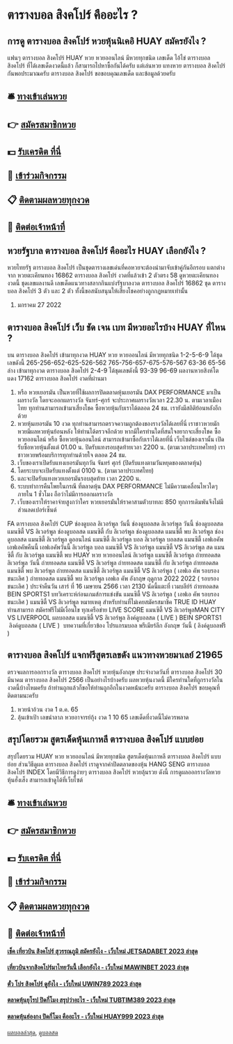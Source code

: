 # ตารางบอล สิงคโปร์ คืออะไร ?
## การดู ตารางบอล สิงคโปร์ หวยหุ้นนิเคอิ HUAY สมัครยังไง ?
แฟนๆ ตารางบอล สิงคโปร์ HUAY หวย หวยออนไลน์ มีหวยทุกชนิด เลขเด็ด ไอ้ไข่ ตารางบอล สิงคโปร์ ที่ได้เลขเด็ดงวดนี้แล้ว ก็สามารถไปหาซื้อกันได้ครับ แต่เล่นหวย แทงหวย ตารางบอล สิงคโปร์ กันพอประมาณครับ ตารางบอล สิงคโปร์ ขอขอบคุณเลขเด็ด และข้อมูลด้วยครับ

## 🛎 [ทางเข้าเล่นหวย](https://bit.ly/3BG5bNw)
## 👉 [สมัครสมาชิกหวย](https://bit.ly/3BG5bNw)
## 💵 [รับเครดิต ที่นี่](https://bit.ly/3C3mvgS)
## 👑 [เข้าร่วมกิจกรรม](https://bit.ly/3C3mvgS)
## 📋 [ติดตามผลหวยทุกงวด](https://bit.ly/3C3mvgS)
## 📱 [ติดต่อเจ้าหน้าที่](https://bit.ly/3C3mvgS)

## หวยรัฐบาล ตารางบอล สิงคโปร์ คืออะไร HUAY เลือกยังไง ?
หวยไทยรัฐ ตารางบอล สิงคโปร์ เป็นชุดตารางเลขเด่นที่คอหวยจะต้องนำมาจับเข้าคู่กันอีกรอบ แตกต่างจาก หวยตะเคียนทอง 16862 ตารางบอล สิงคโปร์ งวดที่แล้วเข้า 2 ตัวตรง 58 ดูหวยตะเคียนทองงวดนี้ ชุดเลขผลงานดี เลขเด็ดแนวทางสลากกินแบ่งรัฐบาลงวด ตารางบอล สิงคโปร์ 16862 ชุด ตารางบอล สิงคโปร์ 3 ตัว และ 2 ตัว ทั้งนี้ขอสนับสนุนให้เสี่ยงโชคอย่างถูกกฎหมายเท่านั้น
1. มกราคม 27 2022

## ตารางบอล สิงคโปร์ เว็บ ชัด เจน เบท มีหวยอะไรบ้าง HUAY ที่ไหน ?
บน ตารางบอล สิงคโปร์ เข้ามาทุกงวด HUAY หวย หวยออนไลน์ มีหวยทุกชนิด 1-2-5-6-9 ได้ชุดเลขดังนี้
265-256-652-625-526-562
765-756-657-675-576-567
63-36
65-56
ล่าง เข้ามาทุกงวด ตารางบอล สิงคโปร์ 2-4-9 ได้ชุดเลขดังนี้
93-39
96-69
ผลงานหวยสิงห์โตแดง 17162 ตารางบอล สิงคโปร์ งวดที่ผ่านมา
1. หรือ หวยเยอรมัน เป็นหวยที่ใช้ผลการปิดตลาดหุ้นเยอรมัน DAX PERFORMANCE มาเป็นผลรางวัล โดยจะออกผลรางวัล จันทร์-ศุกร์ จะประกาศผลรางวัลเวลา 22.30 น. ตามเวลาเมืองไทย ทุกท่านสามารถเข้ามาเสี่ยงโชค ซื้อหวยหุ้นกับเราได้ตลอด 24 ชม. เรายังมีสถิติย้อนหลังอีกด้วย
2. หวยหุ้นเยอรมัน 10 งวด ทุกท่านสามารถตรวจความถูกต้องของรางวัลได้เลยที่นี่ เราชาวหวยมักหวยมีผลหวยหุ้นย้อนหลัง ให้ท่านได้ตรวจอีกด้วย หากมีใครท่านใดที่สนใจอยากจะเสี่ยงโชค ซื้อหวยออนไลน์ หรือ ซื้อหวยหุ้นออนไลน์ สามารถเข้ามาซื้อกับเราได้เลยที่นี่ เว็บไซต์ของเรานั้น เปิดรับซื้อหวยหุ้นตั้งแต่ 01.00 น. ปิดรับแทงรอบสุดท้ายเวลา 2200 น. (ตามเวลาประเทศไทย) เราชาวหวยพร้อมบริการทุกท่านด้วยใจ ตลอด 24 ชม.
3. เว็บของเราเปิดรับแทงเยอรมันทุกวัน จันทร์ ศุกร์ (ปิดรับแทงตามวันหยุดของตลาดหุ้น)
4. โดยระบบจะเปิดรับแทงตั้งแต่ 0100 น. (ตามเวลาประเทศไทย)
5. และจะปิดรับแทงหวยเยอรมันรอบสุดท้าย เวลา 2200 น.
6. ระบบทำการคืนโพยในกรณี ที่ตลาดหุ้น DAX PERFORMANCE ไม่มีความเคลื่อนไหวใดๆ ภายใน 1 ชั่วโมง ถือว่าไม่มีการออกผลรางวัล
7. เว็บของเราให้ราคาจ่ายสูงกว่าใคร หวยเยอรมันให้ราคาสามตัวบาทละ 850 ทุกการเดิมพันจึงไม่มีส่วนลดเปอร์เซ็นต์

FA ตารางบอล สิงคโปร์ CUP ช่องดูบอล ลิเวอร์พูล วันนี้ ช่องดูบอลสด ลิเวอร์พูล วันนี้ ช่องดูบอลสด แมนซิตี้ VS ลิเวอร์พูล ช่องดูบอลสด แมนซิตี้ กับ ลิเวอร์พูล ช่องดูบอลสด แมนซิตี้ พบ ลิเวอร์พูล ช่องดูบอลสด แมนซิตี้ ลิเวอร์พูล ดูออนไลน์ แมนซิตี้ ลิเวอร์พูล บอล ลิเวอร์พูล บอลสด แมนซิตี้ เอฟเอคัพ เอฟเอคัพคืนนี้ เอฟเอคัพวันนี้ ลิเวอร์พูล บอล แมนซิตี้ VS ลิเวอร์พูล แมนซิตี้ VS ลิเวอร์พูล สด แมนซิตี้ กับ ลิเวอร์พูล แมนซิตี้ พบ HUAY หวย หวยออนไลน์ ลิเวอร์พูล แมนซิตี้ ลิเวอร์พูล ถ่ายทอดสด ลิเวอร์พูล วันนี้ ถ่ายทอดสด แมนซิตี้ VS ลิเวอร์พูล ถ่ายทอดสด แมนซิตี้ กับ ลิเวอร์พูล ถ่ายทอดสด แมนซิตี้ พบ ลิเวอร์พูล ถ่ายทอดสด แมนซิตี้ ลิเวอร์พูล
แมนซิตี้ VS ลิเวอร์พูล ( เอฟเอ คัพ รอบรองชนะเลิศ )
ถ่ายทอดสด แมนซิตี้ พบ ลิเวอร์พูล เอฟเอ คัพ อังกฤษ ฤดูกาล 2022 2022 ( รอบรองชนะเลิศ ) ประจำคืนวัน เสาร์ ที่ 16 เมษายน 2566 เวลา 2130 นัดนี้แตะที่ เวมบลีย์ร์ ถ่ายทอดสด BEIN SPORTS1
บทวิเคราะห์ก่อนเกมส์การแข่งขัน แมนซิตี้ VS ลิเวอร์พูล ( เอฟเอ คัพ รอบรองชนะเลิศ )
แมนซิตี้ VS ลิเวอร์พูล
หมายเหตุ สำหรับท่านที่ไม่เคยสมัครสมาชิค TRUE ID HUAY ท่านสามารถ สมัครฟรีไม่มีเงื่อนไข ทุกเครือข่าย
LIVE SCORE แมนซิตี้ VS ลิเวอร์พูลMAN CITY VS LIVERPOOL
 ผลบอลสด แมนซิตี้ VS ลิเวอร์พูล 
ลิงค์ดูบอลสด ( LIVE )
 BEIN SPORTS1 
 ลิงค์ดูบอลสด ( LIVE ) 
บทความที่เกี่ยวข้อง
โปรแกรมบอล พรีเมียร์ลีก อังกฤษ วันนี้ ( ลิงค์ดูบอลฟรี )

## ตารางบอล สิงคโปร์ แจกฟรีสูตรเลขดัง แนวทางหวยมาเลย์ 21965
ตรวจผลการออกรางวัล ตารางบอล สิงคโปร์ หวยหุ้นอังกฤษ ประจำงวดวันที่ ตารางบอล สิงคโปร์ 30 มีนาคม ตารางบอล สิงคโปร์ 2566
เป็นอย่างไรบ้างครับ ผลหวยหุ้นงวดนี้ มีใครท่านใดที่ถูกรางวัลในงวดนี้บ้างไหมครับ ถ้าท่านถูกแล้วก็ขอให้ท่านถูกอีกในงวดหน้่นะครับ ตารางบอล สิงคโปร์ ขอบคุณที่ติดตามนะครับ
1. หวยน้าอ้วน งวด 1 ต.ค. 65
2. ลุ้นเข้าเป้า เลขนำลาภ หวยอาจารย์กุ้ง งวด 1 10 65 เลขเด็ดที่งวดนี้ไม่ควรพลาด

## สรุปโดยรวม สูตรเด็ดหุ้นเกาหลี ตารางบอล สิงคโปร์ แบบย่อย
สรุปโดยรวม HUAY หวย หวยออนไลน์ มีหวยทุกชนิด สูตรเด็ดหุ้นเกาหลี ตารางบอล สิงคโปร์ แบบย่อย ส่วนวิธีดูผล ตารางบอล สิงคโปร์ เราดูจากค่าปิดตลาดของหุ้น HANG SENG ตารางบอล สิงคโปร์ INDEX โดยมีวิธีการดูง่ายๆ ตารางบอล สิงคโปร์ หวยลุ้นรวย ดังนี้
การดูผลออกรางวัลหวยหุ้นฮั่งเส็ง สามารถเข้าดูได้ที่เว็บไซต์

## 🛎 [ทางเข้าเล่นหวย](https://bit.ly/3BG5bNw)
## 👉 [สมัครสมาชิกหวย](https://bit.ly/3BG5bNw)
## 💵 [รับเครดิต ที่นี่](https://bit.ly/3C3mvgS)
## 👑 [เข้าร่วมกิจกรรม](https://bit.ly/3C3mvgS)
## 📋 [ติดตามผลหวยทุกงวด](https://bit.ly/3C3mvgS)
## 📱 [ติดต่อเจ้าหน้าที่](https://bit.ly/3C3mvgS)

#### [เช็ค เที่ยวบิน สิงคโปร์ สุวรรณภูมิ สมัครยังไง - เว็บใหม่ JETSADABET 2023 ล่าสุด](https://atom.io/themes/เช็ค%20เที่ยวบิน%20สิงคโปร์%20สุวรรณภูมิ%20สมัครยังไง%20-%20เว็บใหม่%20jetsadabet%202023%20ล่าสุด)
#### [เที่ยวบินจากสิงคโปร์มาไทยวันนี้ เลือกยังไง - เว็บใหม่ MAWINBET 2023 ล่าสุด](https://atom.io/themes/เที่ยวบินจากสิงคโปร์มาไทยวันนี้%20เลือกยังไง%20-%20เว็บใหม่%20mawinbet%202023%20ล่าสุด)
#### [ตั๋ว โปร สิงคโปร์ ดูยังไง - เว็บใหม่ UWIN789 2023 ล่าสุด](https://atom.io/themes/ตั๋ว%20โปร%20สิงคโปร์%20ดูยังไง%20-%20เว็บใหม่%20uwin789%202023%20ล่าสุด)
#### [ตลาดหุ้นยุโรป ปิดกี่โมง สรุปว่าอะไร - เว็บใหม่ TUBTIM389 2023 ล่าสุด](https://atom.io/themes/ตลาดหุ้นยุโรป%20ปิดกี่โมง%20สรุปว่าอะไร%20-%20เว็บใหม่%20tubtim389%202023%20ล่าสุด)
#### [ตลาดหุ้นฮ่องกง ปิดกี่โมง คืออะไร - เว็บใหม่ HUAY999 2023 ล่าสุด](https://atom.io/themes/ตลาดหุ้นฮ่องกง%20ปิดกี่โมง%20คืออะไร%20-%20เว็บใหม่%20huay999%202023%20ล่าสุด)

[ผลบอลล่าสุด](https://siamsport.tv "ผลบอลล่าสุด"), [ดูบอลสด](https://siamsport.tv/ดูบอลสด "ดูบอลสด")